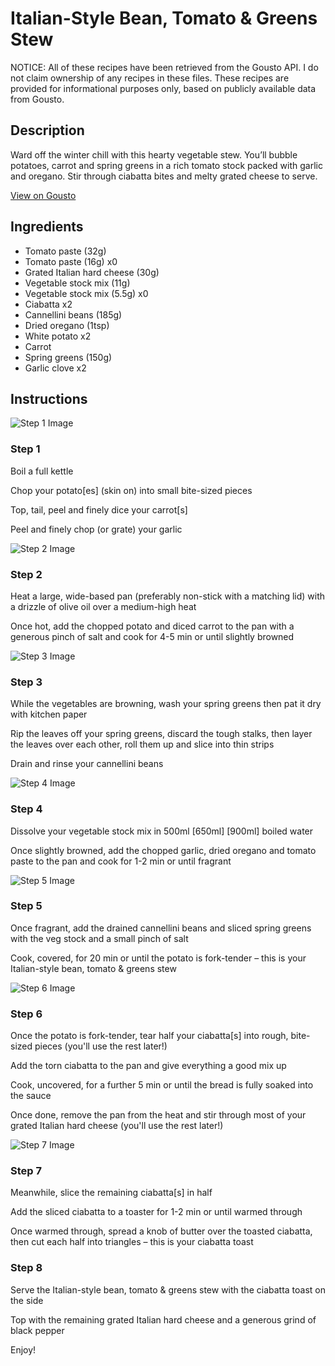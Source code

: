 # Italian-Style Bean, Tomato & Greens Stew

NOTICE: All of these recipes have been retrieved from the Gousto API. I do not claim ownership of any recipes in these files. These recipes are provided for informational purposes only, based on publicly available data from Gousto.

## Description

Ward off the winter chill with this hearty vegetable stew. You’ll bubble potatoes, carrot and spring greens in a rich tomato stock packed with garlic and oregano. Stir through ciabatta bites and melty grated cheese to serve.

[View on Gousto](https://www.gousto.co.uk/recipes/cookbook/italian-bean-tomato-greens-stew)

## Ingredients

- Tomato paste (32g)
- Tomato paste (16g) x0
- Grated Italian hard cheese (30g)
- Vegetable stock mix (11g)
- Vegetable stock mix (5.5g) x0
- Ciabatta x2
- Cannellini beans (185g)
- Dried oregano (1tsp)
- White potato x2
- Carrot
- Spring greens (150g)
- Garlic clove x2

## Instructions

![Step 1 Image](https://production-media.gousto.co.uk/cms/recipe-step-image/Step-1-1675766068592-x200.jpg)

### Step 1

Boil a full kettle

Chop your potato[es] (skin on) into small bite-sized pieces

Top, tail, peel and finely dice your carrot[s]

Peel and finely chop (or grate) your garlic

![Step 2 Image](https://production-media.gousto.co.uk/cms/recipe-step-image/Step-2-1675766078776-x200.jpg)

### Step 2

Heat a large, wide-based pan (preferably non-stick with a matching lid) with a drizzle of olive oil over a medium-high heat

Once hot, add the chopped potato and diced carrot to the pan with a generous pinch of salt and cook for 4-5 min or until slightly browned

![Step 3 Image](https://production-media.gousto.co.uk/cms/recipe-step-image/Step-3-1675766086235-x200.jpg)

### Step 3

While the vegetables are browning, wash your spring greens then pat it dry with kitchen paper

Rip the leaves off your spring greens, discard the tough stalks, then layer the leaves over each other, roll them up and slice into thin strips

Drain and rinse your cannellini beans

![Step 4 Image](https://production-media.gousto.co.uk/cms/recipe-step-image/Step-4-1675766090513-x200.jpg)

### Step 4

Dissolve your vegetable stock mix in 500ml <span class="text-purple">[650ml]</span><span class="text-danger"> [900ml]</span> boiled water

Once slightly browned, add the chopped garlic, dried oregano and tomato paste to the pan and cook for 1-2 min or until fragrant

![Step 5 Image](https://production-media.gousto.co.uk/cms/recipe-step-image/Step-5-1675766095669-x200.jpg)

### Step 5

Once fragrant, add the drained cannellini beans and sliced spring greens with the veg stock and a small pinch of salt

Cook, covered, for 20 min or until the potato is fork-tender – this is your Italian-style bean, tomato & greens stew

![Step 6 Image](https://production-media.gousto.co.uk/cms/recipe-step-image/Step-6-1675766165995-x200.jpg)

### Step 6

Once the potato is fork-tender, tear half your ciabatta[s] into rough, bite-sized pieces (you'll use the rest later!)

Add the torn ciabatta to the pan and give everything a good mix up

Cook, uncovered, for a further 5 min or until the bread is fully soaked into the sauce

Once done, remove the pan from the heat and stir through most of your grated Italian hard cheese (you'll use the rest later!)

![Step 7 Image](https://production-media.gousto.co.uk/cms/recipe-step-image/Step-7-1675766178391-x200.jpg)

### Step 7

Meanwhile, slice the remaining ciabatta[s]<span class="text-danger"> </span>in half

Add the sliced ciabatta to a toaster for 1-2 min or until warmed through

Once warmed through, spread a knob of butter over the toasted ciabatta, then cut each half into triangles – this is your ciabatta toast

### Step 8

Serve the Italian-style bean, tomato & greens stew with the ciabatta toast on the side

Top with the remaining grated Italian hard cheese and a generous grind of black pepper

Enjoy!


